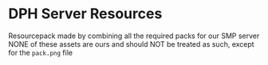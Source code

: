# DPH Server Resources
Resourcepack made by combining all the required packs for our SMP server <br>
NONE of these assets are ours and should NOT be treated as such, except for the `pack.png` file
